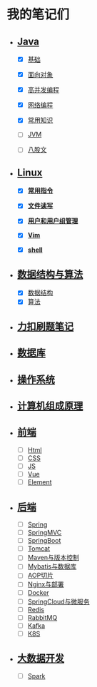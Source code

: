 # 我的笔记们

- ## [Java](./Java/Java.md)

    - [X] [基础](#基础)
    - [X] [面向对象](#面向对象)
    - [X] [高并发编程](#高并发编程)
    - [X] [网络编程](#网络编程)
    - [X] [常用知识](#常用知识)
    - [ ] [JVM]()
    - [ ] [八股文]()


- ## [Linux](./Linux/Linux.md)
    - [X] **[常用指令]()**

    - [X] **[文件读写]()**

    - [X] **[用户和用户组管理]()**

    - [X] **[Vim]()**

    - [X] **[shell]()**

- ## [数据结构与算法](./数据结构与算法/数据结构与算法.md)
    - [X] [数据结构]()
    - [X] [算法]()

- ## [力扣刷题笔记](./力扣刷题笔记/)

- ## [数据库](./数据库/)

- ## [操作系统](./操作系统/)

- ## [计算机组成原理](./计算机组成原理/)

- ## [前端](./前端/)
    - [ ] [Html]()
    - [ ] [CSS]()
    - [ ] [JS]()
    - [ ] [Vue]()
    - [ ] [Element]()

- ## [后端](./后端)
    - [ ] [Spring]()
    - [ ] [SpringMVC]()
    - [ ] [SpringBoot]()
    - [ ] [Tomcat]()
    - [ ] [Maven与版本控制]()
    - [ ] [Mybatis与数据库]()
    - [ ] [AOP切片]()
    - [ ] [Nginx与部署]()
    - [ ] [Docker]()
    - [ ] [SpringCloud与微服务]()
    - [ ] [Redis]()
    - [ ] [RabbitMQ]()
    - [ ] [Kafka]()
    - [ ] [K8S]()

- ## [大数据开发](./大数据开发/)
    - [ ] [Spark]()
    

    

    
